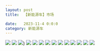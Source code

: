 ```yaml
---
layout: post
title:  【新能源车】市场

date:   2023-11-4 0:0:0
category: 新能源车
---
```

![](http://s3s4mtyq6.hd-bkt.clouddn.com/img/6661699834311_.pic.jpg)
![](http://s3s4mtyq6.hd-bkt.clouddn.com/img/new_car_market_v1.0_2311131417.png)
![](http://s3s4mtyq6.hd-bkt.clouddn.com/img/IMG_1612.PNG))
![](http://s3s4mtyq6.hd-bkt.clouddn.com/img/IMG_1613.PNG)
![](http://s3s4mtyq6.hd-bkt.clouddn.com/img/IMG_1614.PNG)
![](http://s3s4mtyq6.hd-bkt.clouddn.com/img/IMG_1615.PNG)
![](http://s3s4mtyq6.hd-bkt.clouddn.com/img/IMG_1616.PNG)
![](http://s3s4mtyq6.hd-bkt.clouddn.com/img/IMG_1617.PNG)
![](http://s3s4mtyq6.hd-bkt.clouddn.com/img/IMG_1618.PNG)
![](http://s3s4mtyq6.hd-bkt.clouddn.com/img/IMG_1619.PNG)
![](http://s3s4mtyq6.hd-bkt.clouddn.com/img/IMG_1620.PNG)
![](http://s3s4mtyq6.hd-bkt.clouddn.com/img/IMG_1621.PNG)
![](http://s3s4mtyq6.hd-bkt.clouddn.com/img/IMG_1622.PNG)
![](http://s3s4mtyq6.hd-bkt.clouddn.com/img/IMG_1623.PNG)

